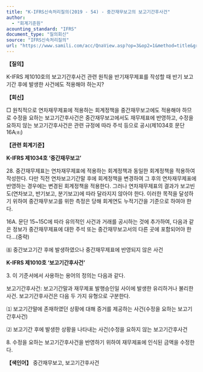 ```yaml
---
title: "K-IFRS신속처리질의(2019 - 54) - 중간재무보고의 보고기간후사건"
author:
  - "회계기준원"
acounting_standard: "IFRS"
document_type: "질의회신"
source: "IFRS신속처리질의"
url: "https://www.samili.com/acc/QnaView.asp?op=3&op2=1&method=title&group=2124-15;1&orgcode=3&searchword=&page=38&code=K%2DIFRS%EC%8B%A0%EC%86%8D%EC%B2%98%EB%A6%AC%EC%A7%88%EC%9D%98%2D54%3A201904"
---
```

**【질의】**

  

K-IFRS 제1010호의 보고기간후사건 관련 원칙을 반기재무제표를 작성할 때 반기 보고기간 후에 발생한 사건에도 적용해야 하는지?

  
  

**【회신】**

  

□ 원칙적으로 연차재무제표에 적용하는 회계정책을 중간재무보고에도 적용해야 하므로 수정을 요하는 보고기간후사건은 중간재무보고에서도 재무제표에 반영하고, 수정을 요하지 않는 보고기간후사건은 관련 규정에 따라 주석 등으로 공시(제1034호 문단 16A⑻)

  
  

**【관련 회계기준】**

  

**K-IFRS 제1034호 ‘중간재무보고’**

  

28\. 중간재무제표는 연차재무제표에 적용하는 회계정책과 동일한 회계정책을 적용하여 작성한다. 다만 직전 연차보고기간말 후에 회계정책을 변경하여 그 후의 연차재무제표에 반영하는 경우에는 변경된 회계정책을 적용한다. 그러나 연차재무제표의 결과가 보고빈도(연차보고, 반기보고, 분기보고)에 따라 달라지지 않아야 한다. 이러한 목적을 달성하기 위하여 중간재무보고를 위한 측정은 당해 회계연도 누적기간을 기준으로 하여야 한다.

  

16A. 문단 15~15C에 따라 유의적인 사건과 거래를 공시하는 것에 추가하여, 다음과 같은 정보가 중간재무제표에 대한 주석 또는 중간재무보고서의 다른 곳에 포함되어야 한다...(중략)

⑻ 중간보고기간 후에 발생하였으나 중간재무제표에 반영되지 않은 사건

  

**K-IFRS 제1010호 ‘보고기간후사건’**

  

3\. 이 기준서에서 사용하는 용어의 정의는 다음과 같다.

보고기간후사건: 보고기간말과 재무제표 발행승인일 사이에 발생한 유리하거나 불리한 사건. 보고기간후사건은 다음 두 가지 유형으로 구분한다.

⑴ 보고기간말에 존재하였던 상황에 대해 증거를 제공하는 사건(수정을 요하는 보고기간후사건)

⑵ 보고기간 후에 발생한 상황을 나타내는 사건(수정을 요하지 않는 보고기간후사건

  

8\. 수정을 요하는 보고기간후사건을 반영하기 위하여 재무제표에 인식된 금액을 수정한다.

  
  

**【색인어】** 중간재무보고, 보고기간후사건
